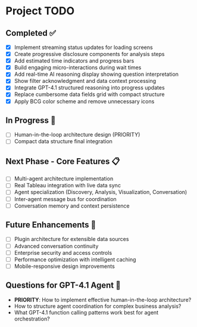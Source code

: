 # Project TODO

## Completed ✅
- [x] Implement streaming status updates for loading screens
- [x] Create progressive disclosure components for analysis steps  
- [x] Add estimated time indicators and progress bars
- [x] Build engaging micro-interactions during wait times
- [x] Add real-time AI reasoning display showing question interpretation
- [x] Show filter acknowledgment and data context processing
- [x] Integrate GPT-4.1 structured reasoning into progress updates
- [x] Replace cumbersome data fields grid with compact structure
- [x] Apply BCG color scheme and remove unnecessary icons

## In Progress 🔄
- [ ] Human-in-the-loop architecture design (PRIORITY)
- [ ] Compact data structure final integration

## Next Phase - Core Features 📋
- [ ] Multi-agent architecture implementation
- [ ] Real Tableau integration with live data sync
- [ ] Agent specialization (Discovery, Analysis, Visualization, Conversation)
- [ ] Inter-agent message bus for coordination
- [ ] Conversation memory and context persistence

## Future Enhancements 🚀
- [ ] Plugin architecture for extensible data sources
- [ ] Advanced conversation continuity
- [ ] Enterprise security and access controls
- [ ] Performance optimization with intelligent caching
- [ ] Mobile-responsive design improvements

## Questions for GPT-4.1 Agent 🤖
- **PRIORITY**: How to implement effective human-in-the-loop architecture?
- How to structure agent coordination for complex business analysis?
- What GPT-4.1 function calling patterns work best for agent orchestration?